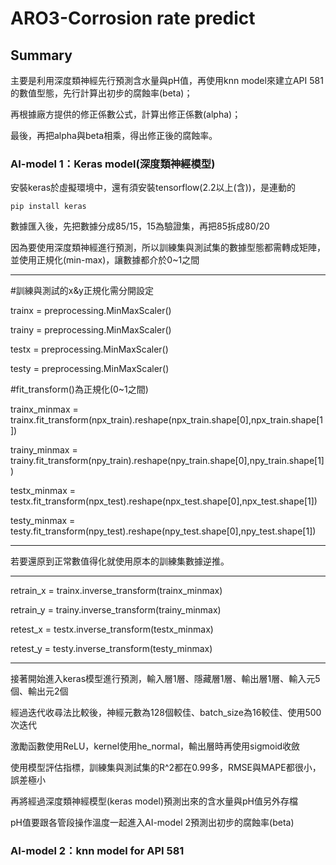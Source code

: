 # ARO3-Corrosion rate predict

## Summary
主要是利用深度類神經先行預測含水量與pH值，再使用knn model來建立API 581的數值型態，先行計算出初步的腐蝕率(beta)；

再根據廠方提供的修正係數公式，計算出修正係數(alpha)；

最後，再把alpha與beta相乘，得出修正後的腐蝕率。

### AI-model 1：Keras model(深度類神經模型)

安裝keras於虛擬環境中，還有須安裝tensorflow(2.2以上(含))，是連動的
```
pip install keras
```

數據匯入後，先把數據分成85/15，15為驗證集，再把85拆成80/20

因為要使用深度類神經進行預測，所以訓練集與測試集的數據型態都需轉成矩陣，並使用正規化(min-max)，讓數據都介於0~1之間

-------
#訓練與測試的x&y正規化需分開設定

trainx = preprocessing.MinMaxScaler()

trainy = preprocessing.MinMaxScaler()

testx = preprocessing.MinMaxScaler()

testy = preprocessing.MinMaxScaler()

#fit_transform()為正規化(0~1之間)

trainx_minmax = trainx.fit_transform(npx_train).reshape(npx_train.shape[0],npx_train.shape[1])

trainy_minmax = trainy.fit_transform(npy_train).reshape(npy_train.shape[0],npy_train.shape[1])

testx_minmax = testx.fit_transform(npx_test).reshape(npx_test.shape[0],npx_test.shape[1])

testy_minmax = testy.fit_transform(npy_test).reshape(npy_test.shape[0],npy_test.shape[1])

-------

若要還原到正常數值得化就使用原本的訓練集數據逆推。

-------
retrain_x = trainx.inverse_transform(trainx_minmax)

retrain_y = trainy.inverse_transform(trainy_minmax)

retest_x = testx.inverse_transform(testx_minmax)

retest_y = testy.inverse_transform(testy_minmax)

-------

接著開始進入keras模型進行預測，輸入層1層、隱藏層1層、輸出層1層、輸入元5個、輸出元2個

經過迭代收尋法比較後，神經元數為128個較佳、batch_size為16較佳、使用500次迭代

激勵函數使用ReLU，kernel使用he_normal，輸出層時再使用sigmoid收斂

使用模型評估指標，訓練集與測試集的R^2都在0.99多，RMSE與MAPE都很小，誤差極小

再將經過深度類神經模型(keras model)預測出來的含水量與pH值另外存檔

pH值要跟各管段操作溫度一起進入AI-model 2預測出初步的腐蝕率(beta)

### AI-model 2：knn model for API 581

